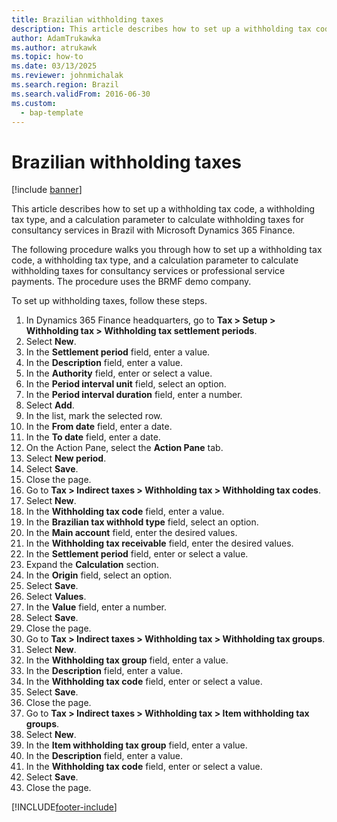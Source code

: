 ```yaml
---
title: Brazilian withholding taxes
description: This article describes how to set up a withholding tax code, a withholding tax type, and a calculation parameter to calculate withholding taxes for consultancy services in Brazil with Microsoft Dynamics 365 Finance.
author: AdamTrukawka
ms.author: atrukawk
ms.topic: how-to
ms.date: 03/13/2025
ms.reviewer: johnmichalak
ms.search.region: Brazil
ms.search.validFrom: 2016-06-30
ms.custom: 
  - bap-template
---
```


# Brazilian withholding taxes 

[!include [banner](../../includes/banner.md)]

This article describes how to set up a withholding tax code, a withholding tax type, and a calculation parameter to calculate withholding taxes for consultancy services in Brazil with Microsoft Dynamics 365 Finance.

The following procedure walks you through how to set up a withholding tax code, a withholding tax type, and a calculation parameter to calculate withholding taxes for consultancy services or professional service payments. The procedure uses the BRMF demo company.

To set up withholding taxes, follow these steps. 

1. In Dynamics 365 Finance headquarters, go to **Tax \> Setup \> Withholding tax \> Withholding tax settlement periods**.
1. Select **New**.
1. In the **Settlement period** field, enter a value.
1. In the **Description** field, enter a value.
1. In the **Authority** field, enter or select a value.
1. In the **Period interval unit** field, select an option.
1. In the **Period interval duration** field, enter a number.
1. Select **Add**.
1. In the list, mark the selected row.
1. In the **From date** field, enter a date.
1. In the **To date** field, enter a date.
1. On the Action Pane, select the **Action Pane** tab.
1. Select **New period**.
1. Select **Save**.
1. Close the page.
1. Go to **Tax \> Indirect taxes \> Withholding tax \> Withholding tax codes**.
1. Select **New**.
1. In the **Withholding tax code** field, enter a value.
1. In the **Brazilian tax withhold type** field, select an option.
1. In the **Main account** field, enter the desired values.
1. In the **Withholding tax receivable** field, enter the desired values.
1. In the **Settlement period** field, enter or select a value.
1. Expand the **Calculation** section.
1. In the **Origin** field, select an option.
1. Select **Save**.
1. Select **Values**.
1. In the **Value** field, enter a number.
1. Select **Save**.
1. Close the page.
1. Go to **Tax \> Indirect taxes \> Withholding tax \> Withholding tax groups**.
1. Select **New**.
1. In the **Withholding tax group** field, enter a value.
1. In the **Description** field, enter a value.
1. In the **Withholding tax code** field, enter or select a value.
1. Select **Save**.
1. Close the page.
1. Go to **Tax \> Indirect taxes \> Withholding tax \> Item withholding tax groups**.
1. Select **New**.
1. In the **Item withholding tax group** field, enter a value.
1. In the **Description** field, enter a value.
1. In the **Withholding tax code** field, enter or select a value.
1. Select **Save**.
1. Close the page.



[!INCLUDE[footer-include](../../../includes/footer-banner.md)]
